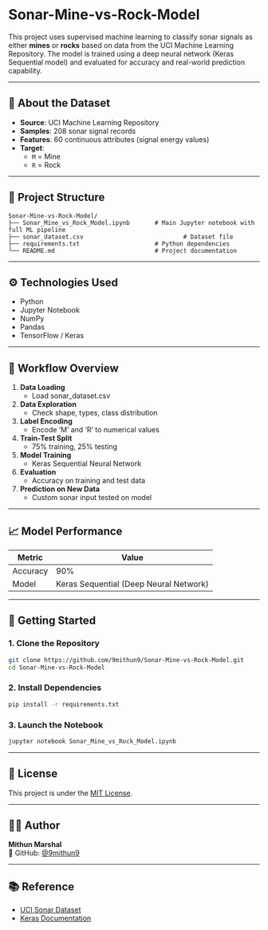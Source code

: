 # Sonar-Mine-vs-Rock-Model

This project uses supervised machine learning to classify sonar signals as either **mines** or **rocks** based on data from the UCI Machine Learning Repository. The model is trained using a deep neural network (Keras Sequential model) and evaluated for accuracy and real-world prediction capability.

---

## 📌 About the Dataset

- **Source**: UCI Machine Learning Repository  
- **Samples**: 208 sonar signal records  
- **Features**: 60 continuous attributes (signal energy values)  
- **Target**:  
  - `M` = Mine  
  - `R` = Rock  

---

## 📂 Project Structure

```
Sonar-Mine-vs-Rock-Model/
├── Sonar_Mine_vs_Rock_Model.ipynb       # Main Jupyter notebook with full ML pipeline
├── sonar_dataset.csv                            # Dataset file
├── requirements.txt                     # Python dependencies
└── README.md                            # Project documentation
```

---

## ⚙️ Technologies Used

- Python
- Jupyter Notebook
- NumPy
- Pandas
- TensorFlow / Keras

---

## 🧠 Workflow Overview

1. **Data Loading**  
   - Load sonar_dataset.csv
2. **Data Exploration**  
   - Check shape, types, class distribution
3. **Label Encoding**  
   - Encode ‘M’ and ‘R’ to numerical values
4. **Train-Test Split**  
   - 75% training, 25% testing
5. **Model Training**  
   - Keras Sequential Neural Network
6. **Evaluation**  
   - Accuracy on training and test data
7. **Prediction on New Data**  
   - Custom sonar input tested on model

---

## 📈 Model Performance

| Metric   | Value     |
|----------|-----------|
| Accuracy | 90%       |
| Model    | Keras Sequential (Deep Neural Network) |

---



## 🚀 Getting Started

### 1. Clone the Repository

```bash
git clone https://github.com/9mithun9/Sonar-Mine-vs-Rock-Model.git
cd Sonar-Mine-vs-Rock-Model
```

### 2. Install Dependencies

```bash
pip install -r requirements.txt
```

### 3. Launch the Notebook

```bash
jupyter notebook Sonar_Mine_vs_Rock_Model.ipynb
```

---

## 📜 License

This project is under the [MIT License](LICENSE).

---

## 🙋‍♂️ Author

**Mithun Marshal**  
🔗 GitHub: [@9mithun9](https://github.com/9mithun9)

---

## 📚 Reference

- [UCI Sonar Dataset](https://archive.ics.uci.edu/ml/datasets/connectionist+bench+(sonar,+mines+vs.+rocks))
- [Keras Documentation](https://keras.io/)
